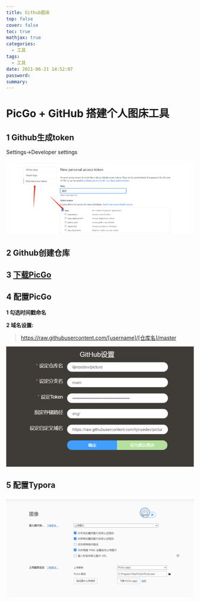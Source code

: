 ```yaml
---
title: Github图床
top: false
cover: false
toc: true
mathjax: true
categories:
  - 工具
tags:
  - 工具
date: 2021-06-21 14:52:07
password:
summary:
---
```


# PicGo + GitHub 搭建个人图床工具

## 1 Github生成token

Settings->Developer settings

![生成token](https://raw.githubusercontent.com/lijinzedev/picture/main/img/20210621150045.png)

## 2 Github创建仓库

## 3 [下载PicGo](https://github.com/Molunerfinn/PicGo/releases/download/v2.3.0-beta.6/PicGo-Setup-2.3.0-beta.6.exe)

## 4 配置PicGo

**1 勾选时间戳命名**

**2 域名设置:**

> https://raw.githubusercontent.com/[username]/[仓库名]/master

![配置Picgo](https://raw.githubusercontent.com/lijinzedev/picture/main/img/20210621150952.png)





## 5 配置Typora

![配置Typora](https://raw.githubusercontent.com/lijinzedev/picture/main/img/20210621151443.png)